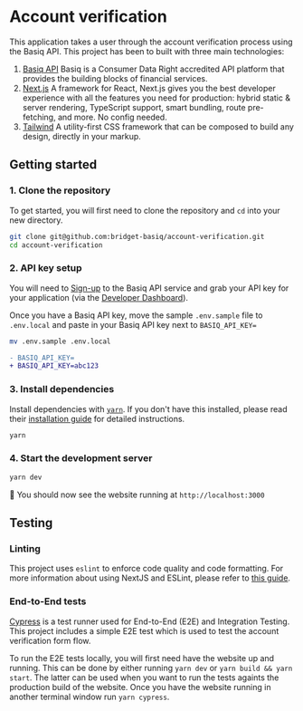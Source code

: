 # Account verification

This application takes a user through the account verification process using the Basiq API. This project has been to built with three main technologies:

1. [Basiq API](https://api.basiq.io)
   Basiq is a Consumer Data Right accredited API platform that provides the building blocks of financial services.
2. [Next.js](https://github.com/vercel/next.js/)
   A framework for React, Next.js gives you the best developer experience with all the features you need for production: hybrid static & server rendering, TypeScript support, smart bundling, route pre-fetching, and more. No config needed.
3. [Tailwind](https://github.com/tailwindlabs/tailwindcss)
   A utility-first CSS framework that can be composed to build any design, directly in your markup.

## Getting started

### 1. Clone the repository

To get started, you will first need to clone the repository and `cd` into your new directory.

```sh
git clone git@github.com:bridget-basiq/account-verification.git
cd account-verification
```

### 2. API key setup

You will need to [Sign-up](https://dashboard.basiq.io/login) to the Basiq API service and grab your API key for your application (via the [Developer Dashboard](https://dashboard.basiq.io/)).

Once you have a Basiq API key, move the sample `.env.sample` file to `.env.local` and paste in your Basiq API key next to `BASIQ_API_KEY=`

```sh
mv .env.sample .env.local
```

```diff
- BASIQ_API_KEY=
+ BASIQ_API_KEY=abc123
```

### 3. Install dependencies

Install dependencies with [`yarn`](https://github.com/yarnpkg/yarn). If you don't have this installed, please read their [installation guide](https://yarnpkg.com/en/docs/install) for detailed instructions.

```sh
yarn
```

### 4. Start the development server

```sh
yarn dev
```

🎉 You should now see the website running at `http://localhost:3000`

## Testing

### Linting

This project uses `eslint` to enforce code quality and code formatting. For more information about using NextJS and ESLint, please refer to [this guide](https://nextjs.org/docs/basic-features/eslint).

### End-to-End tests

[Cypress](https://github.com/cypress-io/cypress) is a test runner used for End-to-End (E2E) and Integration Testing. This project includes a simple E2E test which is used to test the account verification form flow.

To run the E2E tests locally, you will first need have the website up and running. This can be done by either running `yarn dev` or `yarn build && yarn start`. The latter can be used when you want to run the tests againts the production build of the website. Once you have the website running in another terminal window run `yarn cypress`.
